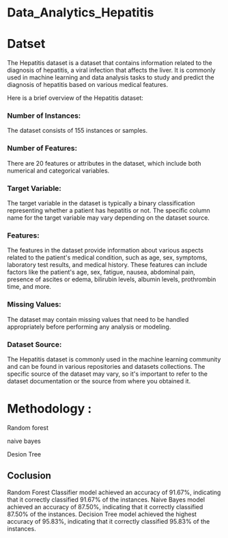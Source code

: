 # Data_Analytics_Hepatitis

# Datset
The Hepatitis dataset is a dataset that contains information related to the diagnosis of hepatitis, a viral infection that affects the liver. It is commonly used in machine learning and data analysis tasks to study and predict the diagnosis of hepatitis based on various medical features.

Here is a brief overview of the Hepatitis dataset:

### Number of Instances:
The dataset consists of 155 instances or samples.

### Number of Features: 
There are 20 features or attributes in the dataset, which include both numerical and categorical variables.

### Target Variable:

The target variable in the dataset is typically a binary classification representing whether a patient has hepatitis or not. The specific column name for the target variable may vary depending on the dataset source.

### Features: 
The features in the dataset provide information about various aspects related to the patient's medical condition, such as age, sex, symptoms, laboratory test results, and medical history. These features can include factors like the patient's age, sex, fatigue, nausea, abdominal pain, presence of ascites or edema, bilirubin levels, albumin levels, prothrombin time, and more.

### Missing Values: 
The dataset may contain missing values that need to be handled appropriately before performing any analysis or modeling.

### Dataset Source: 
The Hepatitis dataset is commonly used in the machine learning community and can be found in various repositories and datasets collections. The specific source of the dataset may vary, so it's important to refer to the dataset documentation or the source from where you obtained it.
# Methodology :
Random forest

naive bayes

Desion Tree

## Coclusion
Random Forest Classifier model achieved an accuracy of 91.67%, indicating that it correctly classified 91.67% of the instances. Naive Bayes model achieved an accuracy of 87.50%, indicating that it correctly classified 87.50% of the instances. Decision Tree model achieved the highest accuracy of 95.83%, indicating that it correctly classified 95.83% of the instances.
